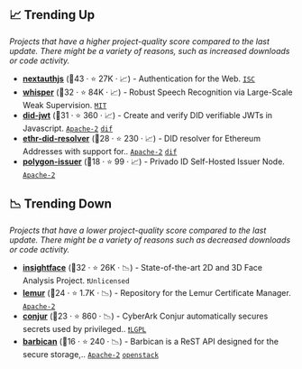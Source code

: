 ## 📈 Trending Up

_Projects that have a higher project-quality score compared to the last update. There might be a variety of reasons, such as increased downloads or code activity._

- <b><a href="https://github.com/nextauthjs/next-auth">nextauthjs</a></b> (🥇43 ·  ⭐ 27K · 📈) - Authentication for the Web. <code><a href="http://bit.ly/3hkKRql">ISC</a></code>
- <b><a href="https://github.com/openai/whisper">whisper</a></b> (🥈32 ·  ⭐ 84K · 📈) - Robust Speech Recognition via Large-Scale Weak Supervision. <code><a href="http://bit.ly/34MBwT8">MIT</a></code>
- <b><a href="https://github.com/decentralized-identity/did-jwt">did-jwt</a></b> (🥇31 ·  ⭐ 360 · 📈) - Create and verify DID verifiable JWTs in Javascript. <code><a href="http://bit.ly/3nYMfla">Apache-2</a></code> <a href="https://identity.foundation/"><code>dif</code></a>
- <b><a href="https://github.com/decentralized-identity/ethr-did-resolver">ethr-did-resolver</a></b> (🥇28 ·  ⭐ 230 · 📈) - DID resolver for Ethereum Addresses with support for.. <code><a href="http://bit.ly/3nYMfla">Apache-2</a></code> <a href="https://identity.foundation/"><code>dif</code></a>
- <b><a href="https://github.com/0xPolygonID/issuer-node">polygon-issuer</a></b> (🥈18 ·  ⭐ 99 · 📈) - Privado ID Self-Hosted Issuer Node. <code><a href="http://bit.ly/3nYMfla">Apache-2</a></code>

## 📉 Trending Down

_Projects that have a lower project-quality score compared to the last update. There might be a variety of reasons such as decreased downloads or code activity._

- <b><a href="https://github.com/deepinsight/insightface">insightface</a></b> (🥈32 ·  ⭐ 26K · 📉) - State-of-the-art 2D and 3D Face Analysis Project. <code>❗Unlicensed</code>
- <b><a href="https://github.com/Netflix/lemur">lemur</a></b> (🥉24 ·  ⭐ 1.7K · 📉) - Repository for the Lemur Certificate Manager. <code><a href="http://bit.ly/3nYMfla">Apache-2</a></code>
- <b><a href="https://github.com/cyberark/conjur">conjur</a></b> (🥉23 ·  ⭐ 860 · 📉) - CyberArk Conjur automatically secures secrets used by privileged.. <code><a href="https://tldrlegal.com/search?q=LGPL">❗️LGPL</a></code>
- <b><a href="https://github.com/openstack/barbican">barbican</a></b> (🥉16 ·  ⭐ 240 · 📉) - Barbican is a ReST API designed for the secure storage,.. <code><a href="http://bit.ly/3nYMfla">Apache-2</a></code> <a href="https://www.openstack.org/"><code>openstack</code></a>

